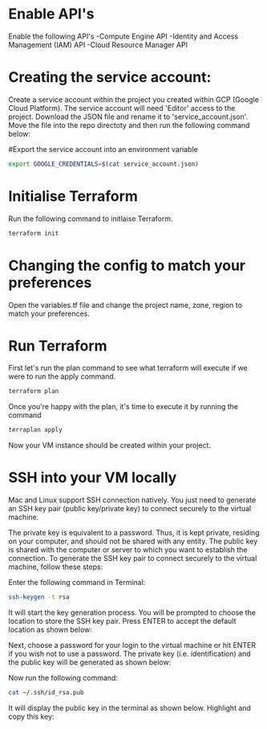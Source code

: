 # Enable API's

Enable the following API's
-Compute Engine API
-Identity and Access Management (IAM) API
-Cloud Resource Manager API

# Creating the service account:

Create a service account within the project you created within GCP (Google Cloud Platform).
The service account will need 'Editor' access to the project. Download the JSON file and rename it to 'service_account.json'. Move the file into the repo directoty and then run the following command below:

#Export the service account into an environment variable

```bash
export GOOGLE_CREDENTIALS=$(cat service_account.json)
```
# Initialise Terraform

Run the following command to initlaise Terraform.

```bash
terraform init
```

# Changing the config to match your preferences

Open the variables.tf file and change the project name, zone, region to match your preferences. 


# Run Terraform

First let's run the plan command to see what terraform will execute if we were to run the apply command. 

```bash
terraform plan
```

Once you're happy with the plan, it's time to execute it by running the command 

```bash
terraplan apply
```

Now your VM instance should be created within your project. 

# SSH into your VM locally

Mac and Linux support SSH connection natively. You just need to generate an SSH key pair (public key/private key) to connect securely to the virtual machine.

The private key is equivalent to a password. Thus, it is kept private, residing on your computer, and should not be shared with any entity. The public key is shared with the computer or server to which you want to establish the connection. To generate the SSH key pair to connect securely to the virtual machine, follow these steps:

Enter the following command in Terminal: 

```bash
ssh-keygen -t rsa
```
It will start the key generation process. You will be prompted to choose the location to store the SSH key pair. Press ENTER to accept the default location as shown below:


Next, choose a password for your login to the virtual machine or hit ENTER if you wish not to use a password. The private key (i.e. identification) and the public key will be generated as shown below:


Now run the following command: 

```bash
cat ~/.ssh/id_rsa.pub
```
It will display the public key in the terminal as shown below. Highlight and copy this key:



